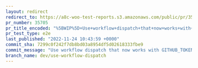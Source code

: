 ```yaml
---
layout: redirect
redirect_to: https://a8c-woo-test-reports.s3.amazonaws.com/public/pr/35705/e2e/index.html
pr_number: 35705
pr_title_encoded: "%5BWIP%5D+Use+workflow+dispatch+that+now+works+with+GITHUB_TOKEN"
pr_test_type: e2e
last_published: "2022-11-24 10:43:59 +0000"
commit_sha: 7299c0f242f7db8bd03a8954df5d02618333fbe9
commit_message: "Use workflow dispatch that now works with GITHUB_TOKEN"
branch_name: dev/use-workflow-dispatch
---
```

